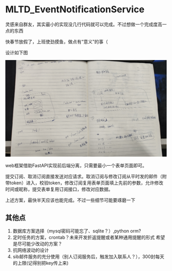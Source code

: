 # MLTD_EventNotificationService

灵感来自群友，其实最小的实现没几行代码就可以完成。不过想做一个完成度高一点的东西

快春节放假了，上班使劲摸鱼，做点有“意义”的事（

设计如下图

![](./overview.jpg)

web框架借助FastAPI实现前后端分离，只需要最小一个表单页面即可。

提交订阅、取消订阅直接发送对应请求。取消订阅与修改订阅从平时发的邮件（附带token）进入，校验token，修改订阅复用表单页面填上先前的参数，允许修改时间或昵称，提交表单复用订阅接口，修改对应数据。

上述方案，最快半天应该也能完成。不过一些细节可能要琢磨一下

## 其他点

1. 数据库方案选择（mysql密码可能忘了、sqlite？）,python orm?
2. 定时任务的方案，crontab？未来开发折返提醒或者某种通用提醒的形式 希望是尽可能少改动的方案？
3. 抗网络波动的设计
4. sib邮件服务的充分使用（别人订阅服务后，触发加入联系人？），300封每天的上限(记得别把key传上来)